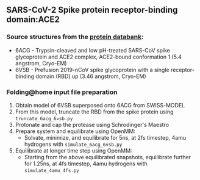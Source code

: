 ## SARS-CoV-2 Spike protein receptor-binding domain:ACE2

### Source structures from the [protein databank](http://rcsb.org): 
* 6ACG - Trypsin-cleaved and low pH-treated SARS-CoV spike glycoprotein and ACE2 complex, ACE2-bound conformation 1 (5.4 angstrom, Cryo-EM)
* 6VSB - Prefusion 2019-nCoV spike glycoprotein with a single receptor-binding domain (RBD) up (3.46 angstrom, Cryo-EM)

### Folding@home input file preparation 
1. Obtain model of 6VSB superposed onto 6ACG from SWISS-MODEL
2. From this model, truncate the RBD from the spike protein using `truncate_6acg_6vsb.py`
3. Protonate and cap the protease using Schrodinger's Maestro
4. Prepare system and equilibrate using OpenMM:
    - Solvate, minimize, and equilibrate for 5ns, at 2fs timestep, 4amu hydrogens with `simulate_6acg_6vsb.py`
5. Equilibrate at longer time step using OpenMM:
    - Starting from the above equilibrated snapshots, equilibrate further for 1.25ns, at 4fs timestep, 4amu hydrogens with `simulate_4amu_4fs.py`
